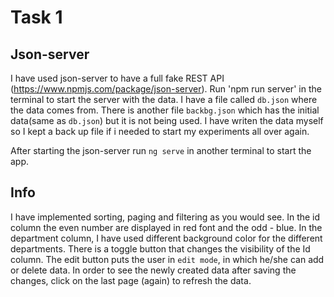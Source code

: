 # Task 1

## Json-server

I have used json-server to have a full fake REST API (https://www.npmjs.com/package/json-server).
Run 'npm run server' in the terminal to start the server with the data. I have a file called `db.json` where the data comes from. There is another file `backbg.json` which has the initial data(same as `db.json`) but it is not being used. I have writen the data myself so I kept a back up file if i needed to start my experiments all over again.

After starting the json-server run `ng serve` in another terminal to start the app.

## Info

I have implemented sorting, paging and filtering as you would see. In the id column the even number are displayed in red font and the odd - blue. In the department column, I have used different background color for the different departments. There is a toggle button that changes the visibility of the Id column. The edit button puts the user in `edit mode`, in which he/she can add or delete data. In order to see the newly created data after saving the changes, click on the last page (again) to refresh the data.
